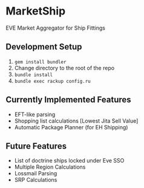 # MarketShip
EVE Market Aggregator for Ship Fittings

## Development Setup
1. ``` gem install bundler ```
2. Change directory to the root of the repo
3. ``` bundle install ```
4. ``` bundle exec rackup config.ru ```

## Currently Implemented Features
* EFT-like parsing
* Shopping list calculations [Lowest Jita Sell Value]
* Automatic Package Planner (for EH Shipping)

## Future Features
* List of doctrine ships locked under Eve SSO
* Multiple Region Calculations
* Lossmail Parsing
* SRP Calculations